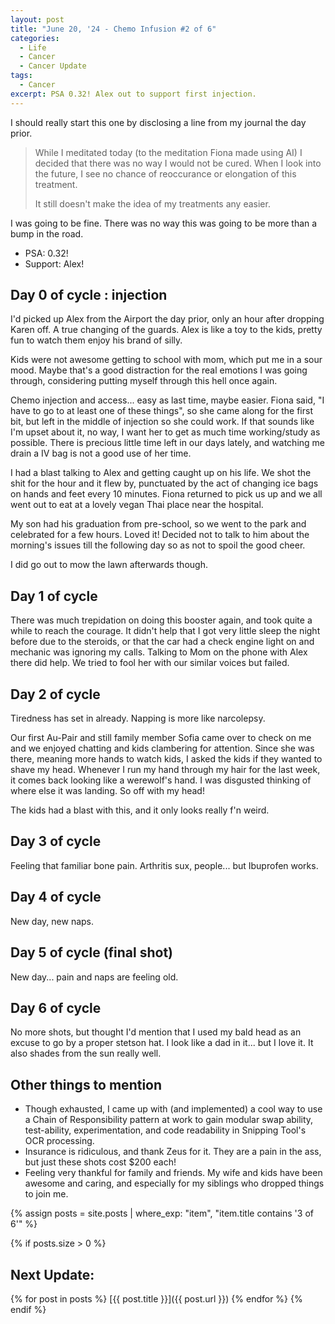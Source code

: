 ```yaml
---
layout: post
title: "June 20, '24 - Chemo Infusion #2 of 6"
categories:
  - Life
  - Cancer
  - Cancer Update
tags:
  - Cancer
excerpt: PSA 0.32! Alex out to support first injection.
---
```

I should really start this one by disclosing a line from my journal the day prior.
> While I meditated today (to the meditation Fiona made using AI) I decided that there was no way I would not be cured. When I look into the future, I see no chance of reoccurance or elongation of this treatment.  
> 
> It still doesn't make the idea of my treatments any easier.

I was going to be fine. There was no way this was going to be more than a bump in the road.

- PSA: 0.32!
- Support: Alex!

## Day 0 of cycle : injection
I'd picked up Alex from the Airport the day prior, only an hour after dropping Karen off. A true changing of the guards. Alex is like a toy to the kids, pretty fun to watch them enjoy his brand of silly.

Kids were not awesome getting to school with mom, which put me in a sour mood. Maybe that's a good distraction for the real emotions I was going through, considering putting myself through this hell once again.

Chemo injection and access... easy as last time, maybe easier.  Fiona said, "I have to go to at least one of these things", so she came along for the first bit, but left in the middle of injection so she could work. If that sounds like I'm upset about it, no way, I want her to get as much time working/study as possible. There is precious little time left in our days lately, and watching me drain a IV bag is not a good use of her time.

I had a blast talking to Alex and getting caught up on his life.  We shot the shit for the hour and it flew by, punctuated by the act of changing ice bags on hands and feet every 10 minutes.  Fiona returned to pick us up and we all went out to eat at a lovely vegan Thai place near the hospital. 

My son had his graduation from pre-school, so we went to the park and celebrated for a few hours. Loved it!  Decided not to talk to him about the morning's issues till the following day so as not to spoil the good cheer.

I did go out to mow the lawn afterwards though.

## Day 1 of cycle

There was much trepidation on doing this booster again, and took quite a while to reach the courage. It didn't help that I got very little sleep the night before due to the steroids, or that the car had a check engine light on and mechanic was ignoring my calls. Talking to Mom on the phone with Alex there did help. We tried to fool her with our similar voices but failed.

## Day 2 of cycle

Tiredness has set in already. Napping is more like narcolepsy. 

Our first Au-Pair and still family member Sofia came over to check on me and we enjoyed chatting and kids clambering for attention. Since she was there, meaning more hands to watch kids, I asked the kids if they wanted to shave my head. Whenever I run my hand through my hair for the last week, it comes back looking like a werewolf's hand.  I was disgusted thinking of where else it was landing. So off with my head! 

The kids had a blast with this, and it only looks really f'n weird.

## Day 3 of cycle

Feeling that familiar bone pain. Arthritis sux, people... but Ibuprofen works.

## Day 4 of cycle

New day, new naps.

## Day 5 of cycle (final shot)

New day... pain and naps are feeling old.

## Day 6 of cycle

No more shots, but thought I'd mention that I used my bald head as an excuse to go by a proper stetson hat.  I look like a dad in it... but I love it. It also shades from the sun really well.

## Other things to mention

- Though exhausted, I came up with (and implemented) a cool way to use a Chain of Responsibility pattern at work to gain modular swap ability, test-ability, experimentation, and code readability in Snipping Tool's OCR processing. 
- Insurance is ridiculous, and thank Zeus for it. They are a pain in the ass, but just these shots cost $200 each!
- Feeling very thankful for family and friends.  My wife and kids have been awesome and caring, and especially for my siblings who dropped things to join me.


{% assign posts = site.posts | where_exp: "item", "item.title contains '3 of 6'" %}

{% if posts.size > 0 %}
## Next Update:  

  {% for post in posts %}
[{{ post.title }}]({{ post.url }})
  {% endfor %}
{% endif %}
